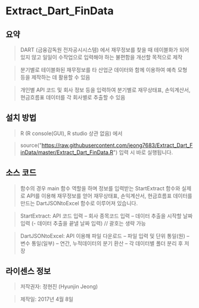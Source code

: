 # Extract_Dart_FinData


## 요약

> DART (금융감독원 전자공시시스템) 에서 재무정보를 찾을 때 테이블화가 되어 있지 않고 일일이 수작업으로 입력해야 하는 불편함을 개선할 목적으로 제작

> 분기별로 테이블화된 재무정보를 타 산업군 데이터와 함께 이용하여 예측 모형 등을 제작하는 데 활용할 수 있음

> 개인별 API 코드
및 회사 정보 등을 입력하여 분기별로 재무상태표, 손익계산서, 현금흐름표
데이터를 각 회사별로 추출할 수 있음


## 설치 방법

> R (R console(GUI), R studio 상관 없음) 에서

> source("https://raw.githubusercontent.com/jeong7683/Extract_Dart_FinData/master/Extract_Dart_FinData.R") 입력 시 바로 실행됩니다.


## 소스 코드

> 함수의 경우 main 함수 역할을 하며 정보를 입력받는 StartExtract 함수와 실제로 API를 이용해 재무정보를 얻어 재무상태표, 손익계산서, 현금흐름표 데이터를 만드는 DartJSONtoExcel 함수로 이루어져 있습니다.

> StartExtract: API 코드 입력 – 회사 종목코드 입력 – 데이터 추출을 시작할 날짜 입력 (- 데이터 추출을 끝낼 날짜 입력) // 괄호는 생략 가능

> DartJSONtoExcel: API 이용해 파일 다운로드 – 파일 입력 및 단위 통일(원) – 변수 통일(일부) – 연간, 누적데이터의 분기 환산 – 각 데이터별 폴더 분리 후 저장


## 라이센스 정보


> 저작권자: 정현진 (Hyunjin Jeong)

> 제작일: 2017년 4월 8일


